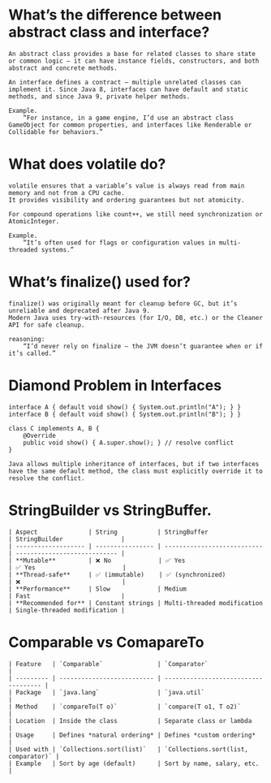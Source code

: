 # What’s the difference between abstract class and interface?

    An abstract class provides a base for related classes to share state or common logic — it can have instance fields, constructors, and both abstract and concrete methods.

    An interface defines a contract — multiple unrelated classes can implement it. Since Java 8, interfaces can have default and static methods, and since Java 9, private helper methods.

    Example.
        “For instance, in a game engine, I’d use an abstract class GameObject for common properties, and interfaces like Renderable or Collidable for behaviors.”


# What does volatile do?
    volatile ensures that a variable’s value is always read from main memory and not from a CPU cache.
    It provides visibility and ordering guarantees but not atomicity.

    For compound operations like count++, we still need synchronization or AtomicInteger.

    Example.
        “It’s often used for flags or configuration values in multi-threaded systems.”

# What’s finalize() used for?
    finalize() was originally meant for cleanup before GC, but it’s unreliable and deprecated after Java 9.
    Modern Java uses try-with-resources (for I/O, DB, etc.) or the Cleaner API for safe cleanup.

    reasoning:
        “I’d never rely on finalize — the JVM doesn’t guarantee when or if it’s called.”

# Diamond Problem in Interfaces

    interface A { default void show() { System.out.println("A"); } }
    interface B { default void show() { System.out.println("B"); } }

    class C implements A, B {
        @Override
        public void show() { A.super.show(); } // resolve conflict
    }

    Java allows multiple inheritance of interfaces, but if two interfaces have the same default method, the class must explicitly override it to resolve the conflict.

# StringBuilder vs StringBuffer.

    | Aspect              | String           | StringBuffer                | StringBuilder                |
    | ------------------- | ---------------- | --------------------------- | ---------------------------- |
    | **Mutable**         | ❌ No             | ✅ Yes                       | ✅ Yes                        |
    | **Thread-safe**     | ✅ (immutable)    | ✅ (synchronized)            | ❌                            |
    | **Performance**     | Slow             | Medium                      | Fast                         |
    | **Recommended for** | Constant strings | Multi-threaded modification | Single-threaded modification |


# Comparable vs ComapareTo

    | Feature   | `Comparable`               | `Comparator`                         |
    | --------- | -------------------------- | ------------------------------------ |
    | Package   | `java.lang`                | `java.util`                          |
    | Method    | `compareTo(T o)`           | `compare(T o1, T o2)`                |
    | Location  | Inside the class           | Separate class or lambda             |
    | Usage     | Defines *natural ordering* | Defines *custom ordering*            |
    | Used with | `Collections.sort(list)`   | `Collections.sort(list, comparator)` |
    | Example   | Sort by age (default)      | Sort by name, salary, etc.           |
